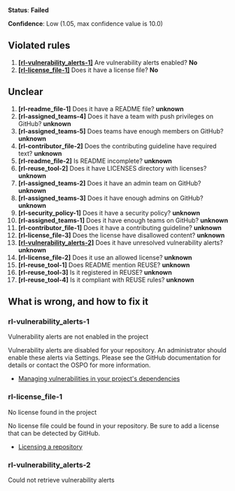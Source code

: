 **Status**: **Failed**

**Confidence**: Low (1.05, max confidence value is 10.0)

## Violated rules
1.  [**[rl-vulnerability_alerts-1]**](#rl-vulnerability_alerts-1) Are vulnerability alerts enabled? **No**
1.  [**[rl-license_file-1]**](#rl-license_file-1) Does it have a license file? **No**




## Unclear
1.  **[rl-readme_file-1]** Does it have a README file? **unknown**
1.  **[rl-assigned_teams-4]** Does it have a team with push privileges on GitHub? **unknown**
1.  **[rl-assigned_teams-5]** Does teams have enough members on GitHub? **unknown**
1.  **[rl-contributor_file-2]** Does the contributing guideline have required text? **unknown**
1.  **[rl-readme_file-2]** Is README incomplete? **unknown**
1.  **[rl-reuse_tool-2]** Does it have LICENSES directory with licenses? **unknown**
1.  **[rl-assigned_teams-2]** Does it have an admin team on GitHub? **unknown**
1.  **[rl-assigned_teams-3]** Does it have enough admins on GitHub? **unknown**
1.  **[rl-security_policy-1]** Does it have a security policy? **unknown**
1.  **[rl-assigned_teams-1]** Does it have enough teams on GitHub? **unknown**
1.  **[rl-contributor_file-1]** Does it have a contributing guideline? **unknown**
1.  **[rl-license_file-3]** Does the license have disallowed content? **unknown**
1.  [**[rl-vulnerability_alerts-2]**](#rl-vulnerability_alerts-2) Does it have unresolved vulnerability alerts? **unknown**
1.  **[rl-license_file-2]** Does it use an allowed license? **unknown**
1.  **[rl-reuse_tool-1]** Does README mention REUSE? **unknown**
1.  **[rl-reuse_tool-3]** Is it registered in REUSE? **unknown**
1.  **[rl-reuse_tool-4]** Is it compliant with REUSE rules? **unknown**




## What is wrong, and how to fix it

### rl-vulnerability_alerts-1

Vulnerability alerts are not enabled in the project

Vulnerability alerts are disabled for your repository. An administrator should enable these alerts via Settings. Please see the GitHub documentation for details or contact the OSPO for more information.
*  [Managing vulnerabilities in your project's dependencies](https://docs.github.com/en/code-security/supply-chain-security/managing-vulnerabilities-in-your-projects-dependencies)


### rl-license_file-1

No license found in the project

No license file could be found in your repository. Be sure to add a license that can be detected by GitHub.
*  [Licensing a repository](https://docs.github.com/en/github/creating-cloning-and-archiving-repositories/licensing-a-repository#determining-the-location-of-your-license)


### rl-vulnerability_alerts-2

Could not retrieve vulnerability alerts


